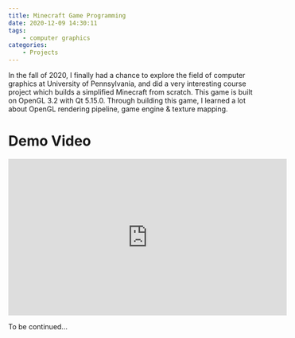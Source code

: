 ```yaml
---
title: Minecraft Game Programming
date: 2020-12-09 14:30:11
tags:
    - computer graphics
categories:
    - Projects
---
```


In the fall of 2020, I finally had a chance to explore the field of computer graphics at University of Pennsylvania, and did a very interesting course project which builds a simplified Minecraft from scratch. This game is built on OpenGL 3.2 with Qt 5.15.0. Through building this game, I learned a lot about OpenGL rendering pipeline, game engine & texture mapping.

# Demo Video
<iframe width="560" height="315" src="https://www.youtube.com/embed/l_YViGj6_Qc" frameborder="0" allow="accelerometer; autoplay; clipboard-write; encrypted-media; gyroscope; picture-in-picture" allowfullscreen></iframe>

<!-- more -->

To be continued...

